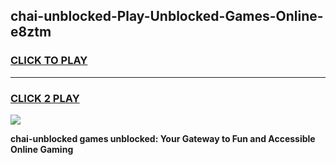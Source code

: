 
## chai-unblocked-Play-Unblocked-Games-Online-e8ztm
<h3>
<a href="https://premium76.site?title=chai-unblocked&ref=25A">CLICK TO PLAY</a></h3>
<hr>

<h3>
<a href="https://premium76.site?title=chai-unblocked&ref=25A">CLICK 2 PLAY</a>
  
</h3>

<a href="https://premium76.site?title=chai-unblocked&ref=25A"><img src="https://clearcache.store/games.png"></a>


**chai-unblocked games unblocked: Your Gateway to Fun and Accessible Online Gaming**
